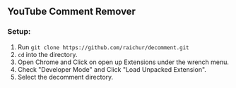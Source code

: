 ## YouTube Comment Remover

### Setup:

1. Run `git clone https://github.com/raichur/decomment.git`
2. `cd` into the directory.
4. Open Chrome and Click on open up Extensions under the wrench menu.
5. Check "Developer Mode" and Click "Load Unpacked Extension".
6. Select the decomment directory.
